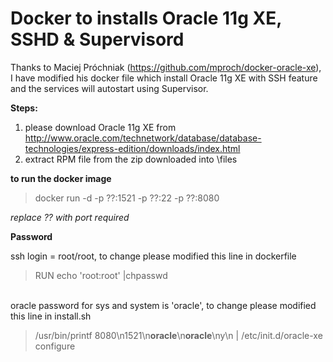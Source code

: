 Docker to installs Oracle 11g XE, SSHD & Supervisord
====================================================

Thanks to Maciej Próchniak (https://github.com/mproch/docker-oracle-xe), I have modified his docker file which install Oracle 11g XE with SSH feature and the services will autostart using Supervisor.


**Steps:**

1. please download Oracle 11g XE from http://www.oracle.com/technetwork/database/database-technologies/express-edition/downloads/index.html
2. extract RPM file from the zip downloaded into  \files


**to run the docker image**

> docker run -d -p  ??:1521 -p  ??:22 -p  ??:8080

*replace ?? with port required*

**Password**

ssh login = root/root, to change please modified this line in dockerfile
> RUN echo 'root:root' |chpasswd

<br/>
oracle password for sys and system is 'oracle', to change please modified this line in install.sh

> /usr/bin/printf 8080\\n1521\\n<b>oracle</b>\\n<b>oracle</b>\\ny\\n | /etc/init.d/oracle-xe configure
